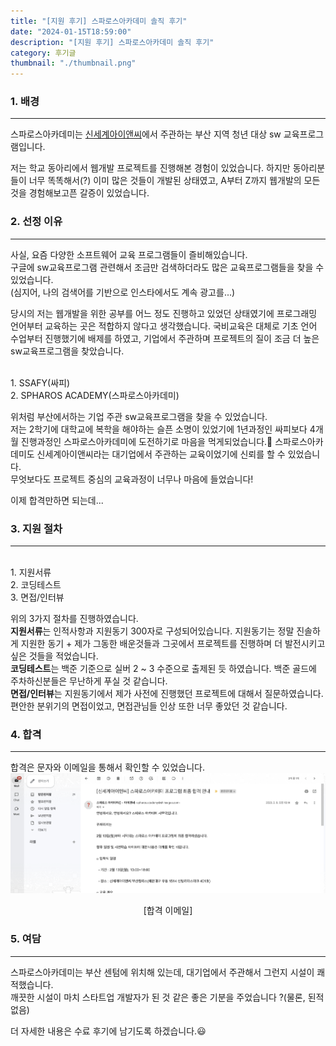 ```yaml
---
title: "[지원 후기] 스파로스아카데미 솔직 후기"
date: "2024-01-15T18:59:00"
description: "[지원 후기] 스파로스아카데미 솔직 후기"
category: 후기글
thumbnail: "./thumbnail.png"
---
```


### 1. 배경
---
스파로스아카데미는 [신세계아이앤씨](https://shinsegae-inc.com/main.do)에서 주관하는 부산 지역 청년 대상 sw 교육프로그램입니다.  

저는 학교 동아리에서 웹개발 프로젝트를 진행해본 경험이 있었습니다. 하지만 동아리분들이 너무 똑똑해서(?) 이미 많은 것들이 개발된 상태였고,
A부터 Z까지 웹개발의 모든 것을 경험해보고픈 갈증이 있었습니다.

### 2. 선정 이유
---
사실, 요즘 다양한 소프트웨어 교육 프로그램들이 즐비해있습니다.  
구글에 sw교육프로그램 관련해서 조금만 검색하더라도 많은 교육프로그램들을 찾을 수 있었습니다.    
(심지어, 나의 검색어를 기반으로 인스타에서도 계속 광고를...)  

당시의 저는 웹개발을 위한 공부를 어느 정도 진행하고 있었던 상태였기에 프로그래밍 언어부터 교육하는 곳은 적합하지 않다고 생각했습니다.
국비교육은 대체로 기초 언어 수업부터 진행했기에 배제를 하였고, 기업에서 주관하며 프로젝트의 질이 조금 더 높은 sw교육프로그램을 찾았습니다.

<br>1. SSAFY(싸피)
<br>2. SPHAROS ACADEMY(스파로스아카데미)

위처럼 부산에서하는 기업 주관 sw교육프로그램을 찾을 수 있었습니다.  
저는 2학기에 대학교에 복학을 해야하는 슬픈 소명이 있었기에 1년과정인 싸피보다 4개월 진행과정인 스파로스아카데미에 도전하기로 마음을 먹게되었습니다.👊 스파로스아카데미도 신세계아이앤씨라는 대기업에서 주관하는 교육이었기에 신뢰를 할 수 있었습니다.  
무엇보다도 프로젝트 중심의 교육과정이 너무나 마음에 들었습니다!

이제 합격만하면 되는데...

### 3. 지원 절차
---
<br>1. 지원서류
<br>2. 코딩테스트
<br>3. 면접/인터뷰

위의 3가지 절차를 진행하였습니다.  
**지원서류**는 인적사항과 지원동기 300자로 구성되어있습니다. 지원동기는 정말 진솔하게 지원한 동기 + 제가 그동한 배운것들과 그곳에서 프로젝트를 진행하며 더 발전시키고 싶은 것들을 적었습니다.    
**코딩테스트**는 백준 기준으로 실버 2 ~ 3 수준으로 출제된 듯 하였습니다. 백준 골드에 주차하신분들은 무난하게 푸실 것 같습니다.  
**면접/인터뷰**는 지원동기에서 제가 사전에 진행했던 프로젝트에 대해서 질문하였습니다. 편안한 분위기의 면접이었고, 면접관님들 인상 또한 너무 좋았던 것 같습니다.  

### 4. 합격
---
합격은 문자와 이메일을 통해서 확인할 수 있었습니다.  
![합격이메일](image-1.png)
<center>[합격 이메일]</center>

### 5. 여담
---
스파로스아카데미는 부산 센텀에 위치해 있는데, 대기업에서 주관해서 그런지 시설이 쾌적했습니다.   
깨끗한 시설이 마치 스타트업 개발자가 된 것 같은 좋은 기분을 주었습니다 ?(물론, 된적 없음)


더 자세한 내용은 수료 후기에 남기도록 하겠습니다.😃












